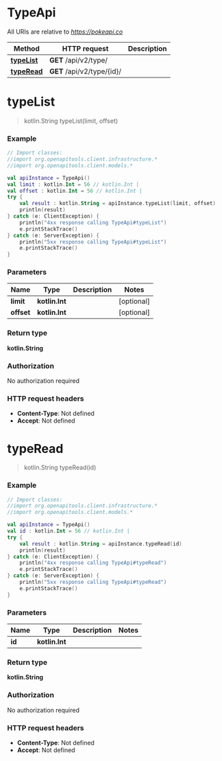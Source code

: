 # TypeApi

All URIs are relative to *https://pokeapi.co*

Method | HTTP request | Description
------------- | ------------- | -------------
[**typeList**](TypeApi.md#typeList) | **GET** /api/v2/type/ | 
[**typeRead**](TypeApi.md#typeRead) | **GET** /api/v2/type/{id}/ | 


<a name="typeList"></a>
# **typeList**
> kotlin.String typeList(limit, offset)



### Example
```kotlin
// Import classes:
//import org.openapitools.client.infrastructure.*
//import org.openapitools.client.models.*

val apiInstance = TypeApi()
val limit : kotlin.Int = 56 // kotlin.Int | 
val offset : kotlin.Int = 56 // kotlin.Int | 
try {
    val result : kotlin.String = apiInstance.typeList(limit, offset)
    println(result)
} catch (e: ClientException) {
    println("4xx response calling TypeApi#typeList")
    e.printStackTrace()
} catch (e: ServerException) {
    println("5xx response calling TypeApi#typeList")
    e.printStackTrace()
}
```

### Parameters

Name | Type | Description  | Notes
------------- | ------------- | ------------- | -------------
 **limit** | **kotlin.Int**|  | [optional]
 **offset** | **kotlin.Int**|  | [optional]

### Return type

**kotlin.String**

### Authorization

No authorization required

### HTTP request headers

 - **Content-Type**: Not defined
 - **Accept**: Not defined

<a name="typeRead"></a>
# **typeRead**
> kotlin.String typeRead(id)



### Example
```kotlin
// Import classes:
//import org.openapitools.client.infrastructure.*
//import org.openapitools.client.models.*

val apiInstance = TypeApi()
val id : kotlin.Int = 56 // kotlin.Int | 
try {
    val result : kotlin.String = apiInstance.typeRead(id)
    println(result)
} catch (e: ClientException) {
    println("4xx response calling TypeApi#typeRead")
    e.printStackTrace()
} catch (e: ServerException) {
    println("5xx response calling TypeApi#typeRead")
    e.printStackTrace()
}
```

### Parameters

Name | Type | Description  | Notes
------------- | ------------- | ------------- | -------------
 **id** | **kotlin.Int**|  |

### Return type

**kotlin.String**

### Authorization

No authorization required

### HTTP request headers

 - **Content-Type**: Not defined
 - **Accept**: Not defined

